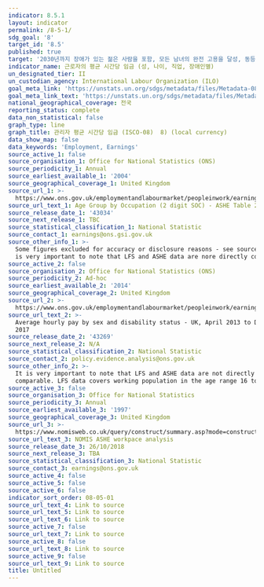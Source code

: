 ```yaml
---
indicator: 8.5.1
layout: indicator
permalink: /8-5-1/
sdg_goal: '8'
target_id: '8.5'
published: true
target: '2030년까지 장애가 있는 젊은 사람을 포함, 모든 남녀의 완전 고용을 달성, 동등한 가치의 업무에 대해 동등한 보수 보장'
indicator_name: 근로자의 평균 시간당 임금 (성, 나이, 직업, 장애인별) 
un_designated_tier: II
un_custodian_agency: International Labour Organization (ILO)
goal_meta_link: 'https://unstats.un.org/sdgs/metadata/files/Metadata-08-05-01.pdf'
goal_meta_link_text: 'https://unstats.un.org/sdgs/metadata/files/Metadata-08-05-01.pdf'
national_geographical_coverage: 전국
reporting_status: complete
data_non_statistical: false
graph_type: line
graph_title: 관리자 평균 시간당 임금 (ISCO-08)  8) (local currency)
data_show_map: false
data_keywords: 'Employment, Earnings'
source_active_1: false
source_organisation_1: Office for National Statistics (ONS)
source_periodicity_1: Annual
source_earliest_available_1: '2004'
source_geographical_coverage_1: United Kingdom
source_url_1: >-
  https://www.ons.gov.uk/employmentandlabourmarket/peopleinwork/earningsandworkinghours/datasets/agegroupbyoccupation2digitsocashetable20
source_url_text_1: Age Group by Occupation (2 digit SOC) - ASHE Table 20.5a
source_release_date_1: '43034'
source_next_release_1: TBC
source_statistical_classification_1: National Statistic
source_contact_1: earnings@ons.gsi.gov.uk
source_other_info_1: >-
  Some figures excluded for accuracy or disclosure reasons - see source data. It
  is very important to note that LFS and ASHE data are nore directly comparable.
source_active_2: false
source_organisation_2: Office for National Statistics (ONS)
source_periodicity_2: Ad-hoc
source_earliest_available_2: '2014'
source_geographical_coverage_2: United Kingdom
source_url_2: >-
  https://www.ons.gov.uk/employmentandlabourmarket/peopleinwork/earningsandworkinghours/adhocs/008588averagehourlypaybysexanddisabilitystatusukapril2013todecember2017
source_url_text_2: >-
  Average hourly pay by sex and disability status - UK, April 2013 to December
  2017
source_release_date_2: '43269'
source_next_release_2: N/A
source_statistical_classification_2: National Statistic
source_contact_2: policy.evidence.analysis@ons.gov.uk
source_other_info_2: >-
  It is very important to note that LFS and ASHE data are not directly
  comparable. LFS data covers working population in the age range 16 to 64.
source_active_3: false
source_organisation_3: Office for National Statistics
source_periodicity_3: Annual
source_earliest_available_3: '1997'
source_geographical_coverage_3: United Kingdom
source_url_3: >-
  https://www.nomisweb.co.uk/query/construct/summary.asp?mode=construct&version=0&dataset=99
source_url_text_3: NOMIS ASHE workpace analysis
source_release_date_3: 26/10/2018
source_next_release_3: TBA
source_statistical_classification_3: National Statistic
source_contact_3: earnings@ons.gov.uk
source_active_4: false
source_active_5: false
source_active_6: false
indicator_sort_order: 08-05-01
source_url_text_4: Link to source
source_url_text_5: Link to source
source_url_text_6: Link to source
source_active_7: false
source_url_text_7: Link to source
source_active_8: false
source_url_text_8: Link to source
source_active_9: false
source_url_text_9: Link to source
title: Untitled
---
```

